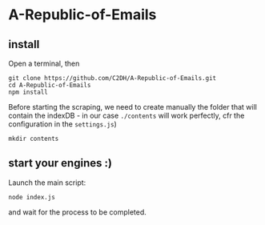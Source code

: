 # A-Republic-of-Emails

## install
Open a terminal, then

    git clone https://github.com/C2DH/A-Republic-of-Emails.git
    cd A-Republic-of-Emails
    npm install
    

Before starting the scraping, we need to create manually the folder that
will contain the indexDB - in our case `./contents` will work perfectly, cfr the configuration in the `settings.js`)    

    mkdir contents

## start your engines :)
Launch the main script:

    node index.js

and wait for the process to be completed.


